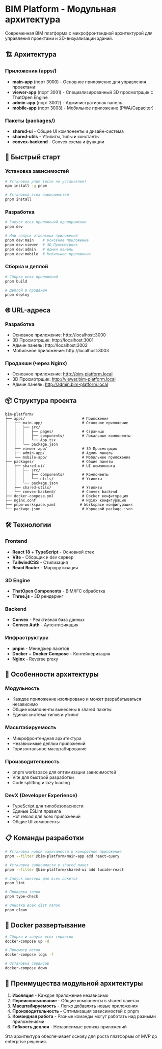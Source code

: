 # BIM Platform - Модульная архитектура

Современная BIM платформа с микрофронтендной архитектурой для управления проектами и 3D-визуализации зданий.

## 🏗️ Архитектура

### Приложения (apps/)
- **main-app** (порт 3000) - Основное приложение для управления проектами
- **viewer-app** (порт 3001) - Специализированный 3D просмотрщик с ThatOpen Engine
- **admin-app** (порт 3002) - Административная панель
- **mobile-app** (порт 3003) - Мобильное приложение (PWA/Capacitor)

### Пакеты (packages/)
- **shared-ui** - Общие UI компоненты и дизайн-система
- **shared-utils** - Утилиты, типы и константы
- **convex-backend** - Convex схема и функции

## 🚀 Быстрый старт

### Установка зависимостей
```bash
# Установка pnpm (если не установлен)
npm install -g pnpm

# Установка всех зависимостей
pnpm install
```

### Разработка
```bash
# Запуск всех приложений одновременно
pnpm dev

# Или запуск отдельных приложений
pnpm dev:main    # Основное приложение
pnpm dev:viewer  # 3D Просмотрщик
pnpm dev:admin   # Админ панель
pnpm dev:mobile  # Мобильное приложение
```

### Сборка и деплой
```bash
# Сборка всех приложений
pnpm build

# Деплой в продакшн
pnpm deploy
```

## 🌐 URL-адреса

### Разработка
- Основное приложение: http://localhost:3000
- 3D Просмотрщик: http://localhost:3001
- Админ панель: http://localhost:3002
- Мобильное приложение: http://localhost:3003

### Продакшн (через Nginx)
- Основное приложение: http://bim-platform.local
- 3D Просмотрщик: http://viewer.bim-platform.local
- Админ панель: http://admin.bim-platform.local

## 📦 Структура проекта

```
bim-platform/
├── apps/                          # Приложения
│   ├── main-app/                  # Основное приложение
│   │   ├── src/
│   │   │   ├── pages/             # Страницы
│   │   │   ├── components/        # Локальные компоненты
│   │   │   └── App.tsx
│   │   └── package.json
│   ├── viewer-app/                # 3D Просмотрщик
│   ├── admin-app/                 # Админ панель
│   └── mobile-app/                # Мобильное приложение
├── packages/                      # Общие пакеты
│   ├── shared-ui/                 # UI компоненты
│   │   ├── src/
│   │   │   ├── components/        # Компоненты
│   │   │   └── utils/             # Утилиты
│   │   └── package.json
│   ├── shared-utils/              # Утилиты
│   └── convex-backend/            # Convex backend
├── docker-compose.yml             # Docker конфигурация
├── nginx.conf                     # Nginx конфигурация
├── pnpm-workspace.yaml           # Workspace конфигурация
└── package.json                   # Корневой package.json
```

## 🛠️ Технологии

### Frontend
- **React 18** + **TypeScript** - Основной стек
- **Vite** - Сборщик и dev сервер
- **TailwindCSS** - Стилизация
- **React Router** - Маршрутизация

### 3D Engine
- **ThatOpen Components** - BIM/IFC обработка
- **Three.js** - 3D рендеринг

### Backend
- **Convex** - Реактивная база данных
- **Convex Auth** - Аутентификация

### Инфраструктура
- **pnpm** - Менеджер пакетов
- **Docker** + **Docker Compose** - Контейнеризация
- **Nginx** - Reverse proxy

## 🔧 Особенности архитектуры

### Модульность
- Каждое приложение изолировано и может разрабатываться независимо
- Общие компоненты вынесены в shared пакеты
- Единая система типов и утилит

### Масштабируемость
- Микрофронтендная архитектура
- Независимые деплои приложений
- Горизонтальное масштабирование

### Производительность
- pnpm workspace для оптимизации зависимостей
- Vite для быстрой разработки
- Code splitting и lazy loading

### DevX (Developer Experience)
- TypeScript для типобезопасности
- Единые ESLint правила
- Hot reload для всех приложений
- Общие UI компоненты

## 📋 Команды разработки

```bash
# Установка новой зависимости в конкретное приложение
pnpm --filter @bim-platform/main-app add react-query

# Установка зависимости в shared пакет
pnpm --filter @bim-platform/shared-ui add lucide-react

# Запуск линтера для всех пакетов
pnpm lint

# Проверка типов
pnpm type-check

# Очистка всех dist папок
pnpm clean
```

## 🐳 Docker развертывание

```bash
# Сборка и запуск всех сервисов
docker-compose up -d

# Просмотр логов
docker-compose logs -f

# Остановка сервисов
docker-compose down
```

## 🎯 Преимущества модульной архитектуры

1. **Изоляция** - Каждое приложение независимо
2. **Переиспользование** - Общие компоненты в shared пакетах
3. **Масштабируемость** - Легко добавлять новые приложения
4. **Производительность** - Оптимизация зависимостей с pnpm
5. **Командная работа** - Разные команды могут работать над разными приложениями
6. **Гибкость деплоя** - Независимые релизы приложений

Эта архитектура обеспечивает основу для роста платформы от MVP до enterprise решения.
